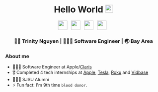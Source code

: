<div align="center">
  <h1> Hello World <img src="https://media.giphy.com/media/hvRJCLFzcasrR4ia7z/giphy.gif" width="25px"></h1>
</div>
 
<p align='center'> 
<a href="https://www.linkedin.com/in/trinwin/"><img height="30" src="https://raw.githubusercontent.com/trinwin/trinwin/master/icons/linkedin.png?raw=true"></a>&nbsp;&nbsp;
<a href="https://medium.com/@trinwin"><img height="30" src="https://raw.githubusercontent.com/trinwin/trinwin/master/icons/medium.png?raw=true"></a>&nbsp;&nbsp;
<a href="https://dev.to/trinwin"><img height="30" src="https://raw.githubusercontent.com/trinwin/trinwin/master/icons/devto.png?raw=true"></a>&nbsp;&nbsp;
<a href="https://unsplash.com/@trinwin"><img height="30" src="https://raw.githubusercontent.com/trinwin/trinwin/master/icons/unsplash.png?raw=true"></a>&nbsp;&nbsp;

<div align="center">
<h3> 👩🏻 Trinity Nguyen | 👩🏻‍💻 Software Engineer | 🌏 Bay Area </h3> 
</div>

### About me 

- 👩🏻‍💻 Software Engineer at Apple/[Claris](https://www.claris.com/)
- 🎖 Completed 4 tech internships at [Apple](https://apple.com/), [Tesla](https://www.tesla.com/), [Roku](https://www.roku.com/) and [Vidbase](https://vidbase.co/)
- 👩🏻‍🎓 SJSU Alumni
- ⚡ Fun fact: I'm 9th time `blood donor`.
